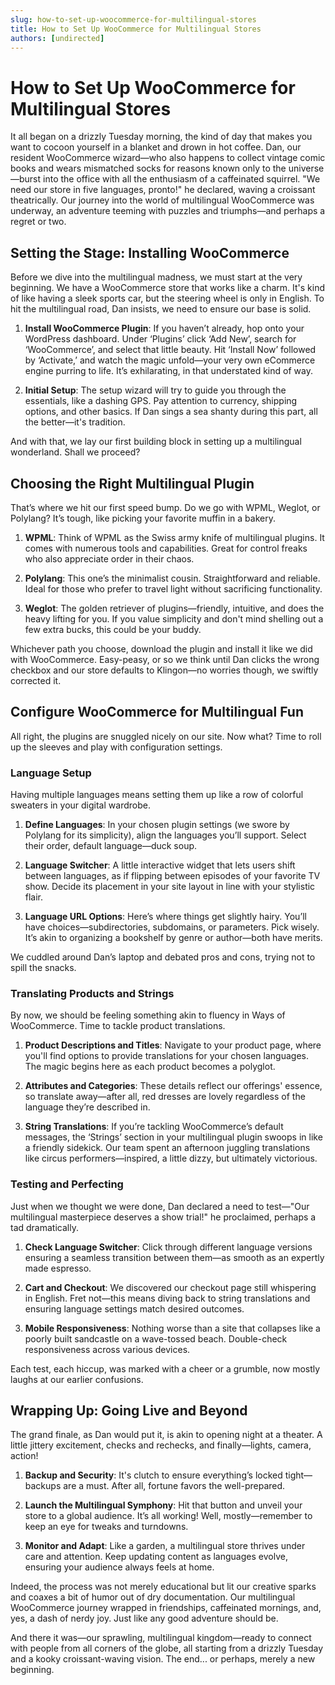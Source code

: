 ```yaml
---
slug: how-to-set-up-woocommerce-for-multilingual-stores
title: How to Set Up WooCommerce for Multilingual Stores
authors: [undirected]
---
```



# How to Set Up WooCommerce for Multilingual Stores

It all began on a drizzly Tuesday morning, the kind of day that makes you want to cocoon yourself in a blanket and drown in hot coffee. Dan, our resident WooCommerce wizard—who also happens to collect vintage comic books and wears mismatched socks for reasons known only to the universe—burst into the office with all the enthusiasm of a caffeinated squirrel. "We need our store in five languages, pronto!" he declared, waving a croissant theatrically. Our journey into the world of multilingual WooCommerce was underway, an adventure teeming with puzzles and triumphs—and perhaps a regret or two. 

## Setting the Stage: Installing WooCommerce

Before we dive into the multilingual madness, we must start at the very beginning. We have a WooCommerce store that works like a charm. It's kind of like having a sleek sports car, but the steering wheel is only in English. To hit the multilingual road, Dan insists, we need to ensure our base is solid.

1. **Install WooCommerce Plugin**: If you haven’t already, hop onto your WordPress dashboard. Under ‘Plugins’ click ‘Add New’, search for ‘WooCommerce’, and select that little beauty. Hit ‘Install Now’ followed by ‘Activate,’ and watch the magic unfold—your very own eCommerce engine purring to life. It’s exhilarating, in that understated kind of way.

2. **Initial Setup**: The setup wizard will try to guide you through the essentials, like a dashing GPS. Pay attention to currency, shipping options, and other basics. If Dan sings a sea shanty during this part, all the better—it's tradition.

And with that, we lay our first building block in setting up a multilingual wonderland. Shall we proceed? 

## Choosing the Right Multilingual Plugin

That’s where we hit our first speed bump. Do we go with WPML, Weglot, or Polylang? It’s tough, like picking your favorite muffin in a bakery.

1. **WPML**: Think of WPML as the Swiss army knife of multilingual plugins. It comes with numerous tools and capabilities. Great for control freaks who also appreciate order in their chaos.

2. **Polylang**: This one’s the minimalist cousin. Straightforward and reliable. Ideal for those who prefer to travel light without sacrificing functionality. 

3. **Weglot**: The golden retriever of plugins—friendly, intuitive, and does the heavy lifting for you. If you value simplicity and don't mind shelling out a few extra bucks, this could be your buddy.

Whichever path you choose, download the plugin and install it like we did with WooCommerce. Easy-peasy, or so we think until Dan clicks the wrong checkbox and our store defaults to Klingon—no worries though, we swiftly corrected it. 

## Configure WooCommerce for Multilingual Fun

All right, the plugins are snuggled nicely on our site. Now what? Time to roll up the sleeves and play with configuration settings.

### Language Setup

Having multiple languages means setting them up like a row of colorful sweaters in your digital wardrobe.

1. **Define Languages**: In your chosen plugin settings (we swore by Polylang for its simplicity), align the languages you’ll support. Select their order, default language—duck soup.

2. **Language Switcher**: A little interactive widget that lets users shift between languages, as if flipping between episodes of your favorite TV show. Decide its placement in your site layout in line with your stylistic flair.

3. **Language URL Options**: Here’s where things get slightly hairy. You’ll have choices—subdirectories, subdomains, or parameters. Pick wisely. It’s akin to organizing a bookshelf by genre or author—both have merits.

We cuddled around Dan’s laptop and debated pros and cons, trying not to spill the snacks. 

### Translating Products and Strings

By now, we should be feeling something akin to fluency in Ways of WooCommerce. Time to tackle product translations.

1. **Product Descriptions and Titles**: Navigate to your product page, where you'll find options to provide translations for your chosen languages. The magic begins here as each product becomes a polyglot. 

2. **Attributes and Categories**: These details reflect our offerings' essence, so translate away—after all, red dresses are lovely regardless of the language they’re described in.

3. **String Translations**: If you’re tackling WooCommerce’s default messages, the ‘Strings’ section in your multilingual plugin swoops in like a friendly sidekick. Our team spent an afternoon juggling translations like circus performers—inspired, a little dizzy, but ultimately victorious.

### Testing and Perfecting

Just when we thought we were done, Dan declared a need to test—"Our multilingual masterpiece deserves a show trial!" he proclaimed, perhaps a tad dramatically.

1. **Check Language Switcher**: Click through different language versions ensuring a seamless transition between them—as smooth as an expertly made espresso.

2. **Cart and Checkout**: We discovered our checkout page still whispering in English. Fret not—this means diving back to string translations and ensuring language settings match desired outcomes.

3. **Mobile Responsiveness**: Nothing worse than a site that collapses like a poorly built sandcastle on a wave-tossed beach. Double-check responsiveness across various devices.

Each test, each hiccup, was marked with a cheer or a grumble, now mostly laughs at our earlier confusions.

## Wrapping Up: Going Live and Beyond

The grand finale, as Dan would put it, is akin to opening night at a theater. A little jittery excitement, checks and rechecks, and finally—lights, camera, action!

1. **Backup and Security**: It's clutch to ensure everything’s locked tight—backups are a must. After all, fortune favors the well-prepared. 

2. **Launch the Multilingual Symphony**: Hit that button and unveil your store to a global audience. It’s all working! Well, mostly—remember to keep an eye for tweaks and turndowns.

3. **Monitor and Adapt**: Like a garden, a multilingual store thrives under care and attention. Keep updating content as languages evolve, ensuring your audience always feels at home.

Indeed, the process was not merely educational but lit our creative sparks and coaxes a bit of humor out of dry documentation. Our multilingual WooCommerce journey wrapped in friendships, caffeinated mornings, and, yes, a dash of nerdy joy. Just like any good adventure should be.

And there it was—our sprawling, multilingual kingdom—ready to connect with people from all corners of the globe, all starting from a drizzly Tuesday and a kooky croissant-waving vision. The end... or perhaps, merely a new beginning.